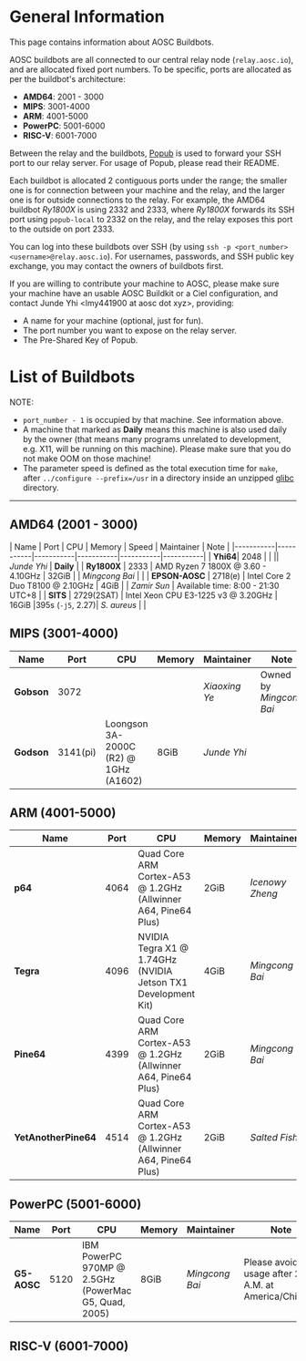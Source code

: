 <!-- TITLE: Buildbots -->
<!-- SUBTITLE: Buildbots that can be used by AOSC developers -->

# General Information

This page contains information about AOSC Buildbots.

AOSC buildbots are all connected to our central relay node (`relay.aosc.io`), and are allocated fixed port numbers. To be specific, ports are allocated as per the buildbot's architecture:

- **AMD64**: 2001 - 3000
- **MIPS**: 3001-4000
- **ARM**: 4001-5000
- **PowerPC**: 5001-6000
- **RISC-V**: 6001-7000

Between the relay and the buildbots, [Popub](https://github.com/m13253/popub) is used to forward your SSH port to our relay server. For usage of Popub, please read their README.

Each buildbot is allocated 2 contiguous ports under the range; the smaller one is for connection between your machine and the relay, and the larger one is for outside connections to the relay. For example, the AMD64 buildbot _Ry1800X_ is using 2332 and 2333, where _Ry1800X_ forwards its SSH port using `popub-local` to 2332 on the relay, and the relay exposes this port to the outside on port 2333.

You can log into these buildbots over SSH (by using `ssh -p <port_number> <username>@relay.aosc.io`). For usernames, passwords, and SSH public key exchange, you may contact the owners of buildbots first.

If you are willing to contribute your machine to AOSC, please make sure your machine have an usable AOSC Buildkit or a Ciel configuration, and contact Junde Yhi \<lmy441900 at aosc dot xyz\>, providing:

- A name for your machine (optional, just for fun).
- The port number you want to expose on the relay server.
- The Pre-Shared Key of Popub.

# List of Buildbots

NOTE: 

- `port_number - 1` is occupied by that machine. See information above.
- A machine that marked as **Daily** means this machine is also used daily by the owner (that means many programs unrelated to development, e.g. X11, will be running on this machine). Please make sure that you do not make OOM on those machine!
- The parameter speed is defined as the total execution time for `make`, after `../configure --prefix=/usr` in a directory inside an unzipped [glibc](https://ftp.gnu.org/gnu/libc/) directory.

---

## **AMD64** (2001 - 3000)

| Name | Port | CPU | Memory | Speed | Maintainer | Note |
|-----------|-----------|-----------|-----------|-----------|-----------|
| **Yhi64**| 2048 | | || _Junde Yhi_ | **Daily** |
| **Ry1800X** | 2333 | AMD Ryzen 7 1800X @ 3.60 - 4.10GHz | 32GiB | | _Mingcong Bai_ | |
| **EPSON-AOSC** | 2718(e) | Intel Core 2 Duo T8100 @ 2.10GHz | 4GiB | | _Zamir Sun_ | Available time: 8:00 - 21:30 UTC+8 |
| **SITS** | 2729(2SAT) | Intel Xeon CPU E3-1225 v3 @ 3.20GHz | 16GiB |395s (`-j5`, 2.27)| _S. aureus_ | |

## **MIPS** (3001-4000)

| Name | Port | CPU | Memory | Maintainer | Note |
|-----------|-----------|-----------|-----------|-----------|-----------|
| **Gobson** | 3072 | | | _Xiaoxing Ye_ | Owned by _Mingcong Bai_ |
| **Godson** | 3141(pi) | Loongson 3A-2000C (R2) @ 1GHz (A1602) | 8GiB | _Junde Yhi_ | |

## **ARM** (4001-5000)

| Name | Port | CPU | Memory | Maintainer | Note |
|-----------|-----------|-----------|-----------|-----------|-----------|
| **p64** | 4064 | Quad Core ARM Cortex-A53 @ 1.2GHz (Allwinner A64, Pine64 Plus) | 2GiB| _Icenowy Zheng_| |
| **Tegra** |4096| NVIDIA Tegra X1 @ 1.74GHz (NVIDIA Jetson TX1 Development Kit) | 4GiB| _Mingcong Bai_| |
| **Pine64** |4399| Quad Core ARM Cortex-A53 @ 1.2GHz (Allwinner A64, Pine64 Plus) | 2GiB | _Mingcong Bai_| |
| **YetAnotherPine64** |4514| Quad Core ARM Cortex-A53 @ 1.2GHz (Allwinner A64, Pine64 Plus) | 2GiB | _Salted Fish_| 114514|

## **PowerPC** (5001-6000)

| Name | Port | CPU | Memory | Maintainer | Note |
|-----------|-----------|-----------|-----------|-----------|-----------|
| **G5-AOSC** | 5120 | IBM PowerPC 970MP @ 2.5GHz (PowerMac G5, Quad, 2005) | 8GiB | _Mingcong Bai_ | Please avoid usage after 2 A.M. at America/Chicago |

## **RISC-V** (6001-7000)